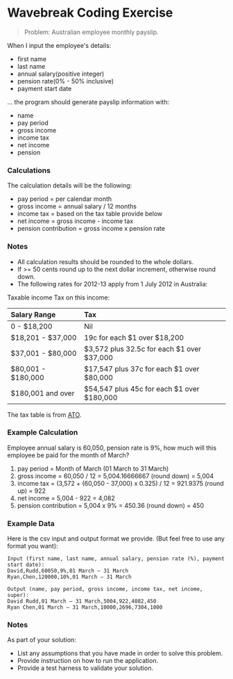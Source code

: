 # Wavebreak Coding Exercise

> Problem: Australian employee monthly payslip.

When I input the employee's details:

- first name
- last name
- annual salary(positive integer)
- pension rate(0% - 50% inclusive)
- payment start date

... the program should generate payslip information with:

- name
- pay period
- gross income
- income tax
- net income
- pension


### Calculations

The calculation details will be the following:

- pay period = per calendar month
- gross income = annual salary / 12 months
- income tax = based on the tax table provide below
- net income = gross income - income tax
- pension contribution = gross income x pension rate


### Notes

- All calculation results should be rounded to the whole dollars.
- If >= 50 cents round up to the next dollar increment, otherwise round down.
- The following rates for 2012-13 apply from 1 July 2012 in Australia:

Taxable income Tax on this income:

| Salary Range       | Tax            |
| :----------------- | :------------- |
| 0 - $18,200        | Nil            |
| $18,201 - $37,000  | 19c for each $1 over $18,200               |
| $37,001 - $80,000  | $3,572 plus 32.5c for each $1 over $37,000 |
| $80,001 - $180,000 | $17,547 plus 37c for each $1 over $80,000  |
| $180,001 and over  | $54,547 plus 45c for each $1 over $180,000 |

The tax table is from [ATO](https://www.ato.gov.au/Rates/Individual-income-tax-rates/).


### Example Calculation

Employee annual salary is 60,050, pension rate is 9%, how much will this employee be paid for the month of March?

1. pay period = Month of March (01 March to 31 March)
2. gross income = 60,050 / 12 = 5,004.16666667 (round down) = 5,004
3. income tax = (3,572 + (60,050 - 37,000) x 0.325) / 12 = 921.9375 (round up) = 922
4. net income = 5,004 - 922 = 4,082
5. pension contribution = 5,004 x 9% = 450.36 (round down) = 450


### Example Data

Here is the csv input and output format we provide. (But feel free to use any format you want):

```csv
Input (first name, last name, annual salary, pension rate (%), payment start date):
David,Rudd,60050,9%,01 March – 31 March
Ryan,Chen,120000,10%,01 March – 31 March
```

```csv
Output (name, pay period, gross income, income tax, net income, super):
David Rudd,01 March – 31 March,5004,922,4082,450
Ryan Chen,01 March – 31 March,10000,2696,7304,1000
```


### Notes

As part of your solution:

- List any assumptions that you have made in order to solve this problem.
- Provide instruction on how to run the application.
- Provide a test harness to validate your solution.
